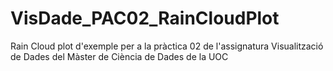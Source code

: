 # VisDade_PAC02_RainCloudPlot
Rain Cloud plot d'exemple per a la pràctica 02 de l'assignatura Visualització de Dades del Màster de Ciència de Dades de la UOC
